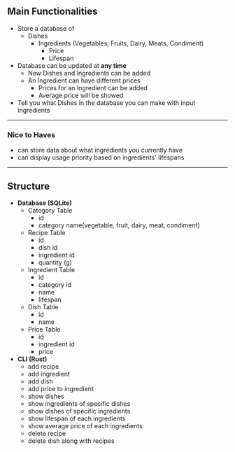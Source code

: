 ## Main Functionalities
* Store a database of
	* Dishes
		* Ingredients (Vegetables, Fruits, Dairy, Meats, Condiment)
			* Price
			* Lifespan
* Database can be updated at **any time**
	* New Dishes and Ingredients can be added
	* An Ingredient can have different prices
		* Prices for an Ingredient can be added
		* Average price will be showed
* Tell you what Dishes in the database you can make with input ingredients
---
### Nice to Haves
* can store data about what ingredients you currently have
* can display usage priority based on ingredients' lifespans
---
## Structure
- **Database (SQLite)**
	- Category Table
		* id
		* category name(vegetable, fruit, dairy, meat, condiment)
	- Recipe Table
		* id
		* dish id
		* ingredient id
		* quantity (g)
	- Ingredient Table
		* id
		* category id
		* name
		* lifespan
	- Dish Table
		* id
		* name
	- Price Table
		* id
		* ingredient id
		* price
- **CLI (Rust)**
	* add recipe
	* add ingredient
	* add dish
	* add price to ingredient
	* show dishes
	* show ingredients of specific dishes
	* show dishes of specific ingredients
	* show lifespan of each ingredients
	* show average price of each ingredients 
	* delete recipe
	* delete dish along with recipes
